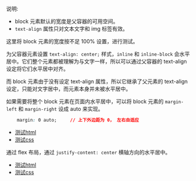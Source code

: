 
说明:
- block 元素默认的宽度是父容器的可用空间。
- `text-align` 属性只对文本文字和 img 标签有效。

这里将 block 元素的宽度按不足 100% 设置，进行测试。

为父容器元素设置 `text-align: center;` 样式，`inline` 和 `inline-block` 会水平居中。它们整个元素都被理解为与文字一样，所以可以通过父容器的 text-align 设定将它们水平居中对齐。

而 block 元素由于没有设定 text-align 属性，所以它继承了父元素的 text-align 设定，只能对文字居中，而元素本身并未被水平居中。

如果需要将整个 block 元素在页面内水平居中，可以将 block 元素的 `margin-left` 和 `margin-right` 设成 auto 来实现。
```css
	margin: 0 auto;		// 上下外边距为 0， 左右自适应
```

- [测试html](01.html)
- [测试css](01.css)

通过 flex 布局，通过 `justify-content: center` 横轴方向的水平居中。

- [测试html](02.html)
- [测试css](02.css)
